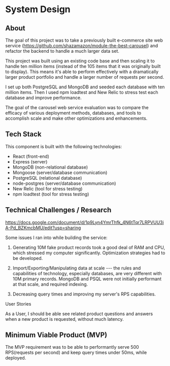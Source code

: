 # System Design


## About

The goal of this project was to take a previously built e-commerce site web service (https://github.com/shazamazon/module-the-best-carousel) and refactor the backend to handle a much larger data set.  

This project was built using an existing code base and then scaling it to handle ten million items (instead of the 105 items that it was originally built to display).  This means it's able to perform effectively with a dramatically larger product portfolio and handle a larger number of requests per second.

I set up both PostgreSQL and MongoDB and seeded each database with ten million items.  Then I used npm loadtest and New Relic to stress test each database and improve performance.  

The goal of the carousel web service evaluation was to compare the efficacy of various deployment methods, databases, and tools to accomplish scale and make other optimizations and enhancements.

## Tech Stack

This component is built with the following technologies:

  - React (front-end)
  - Express (server)
  - MongoDB (non-relational database)
  - Mongoose (server/database communication)
  - PostgreSQL (relational database)
  - node-postgres (server/database communication)
  - New Relic (tool for stress testing)
  - npm loadtest (tool for stress testing)

## Technical Challenges / Research

https://docs.google.com/document/d/1p9Lyn4YmrThfk_4N6tTqr7LRPVUU3iA-Pd_BZKmcbMU/edit?usp=sharing

Some issues I ran into while building the service:

1.   Generating 10M fake product records took a good deal of RAM and CPU, which stressed my computer significantly. Optimization strategies had to be developed.

2.  Import/Exporting/Manipulating data at scale --- the rules and capabilities of technology, especially databases, are very different with 10M primary records. MongoDB and PSQL were not initially performant at that scale, and required indexing.

3.  Decreasing query times and improving my server's RPS capabilities.

User Stories

As a User, I should be able see related product questions and answers when a new product is requested, without much latency.



## Minimum Viable Product (MVP)

The MVP requirement was to be able to performantly serve 500 RPS(requests per second) and keep query times under 50ms, while deployed.

